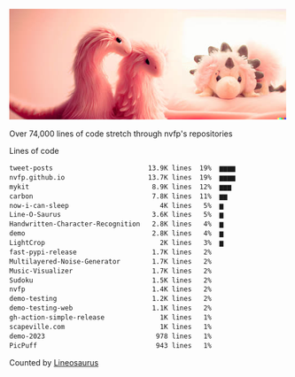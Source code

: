 ![dino](https://github.com/nvfp/nvfp/raw/main/assets/dino.jpg)

Over 74,000 lines of code stretch through nvfp's repositories

Lines of code

```txt
tweet-posts                        13.9K lines  19%  ▆▆▆▆
nvfp.github.io                     13.7K lines  19%  ▆▆▆▆
mykit                               8.9K lines  12%  ▆▆▆ 
carbon                              7.8K lines  11%  ▆▆  
now-i-can-sleep                       4K lines   5%  ▆   
Line-O-Saurus                       3.6K lines   5%  ▆   
Handwritten-Character-Recognition   2.8K lines   4%  ▆   
demo                                2.8K lines   4%  ▆   
LightCrop                             2K lines   3%  ▆   
fast-pypi-release                   1.7K lines   2%      
Multilayered-Noise-Generator        1.7K lines   2%      
Music-Visualizer                    1.7K lines   2%      
Sudoku                              1.5K lines   2%      
nvfp                                1.4K lines   2%      
demo-testing                        1.2K lines   2%      
demo-testing-web                    1.1K lines   2%      
gh-action-simple-release              1K lines   1%      
scapeville.com                        1K lines   1%      
demo-2023                            978 lines   1%      
PicPuff                              943 lines   1%      
```

Counted by [Lineosaurus](https://github.com/nvfp/Line-O-Saurus)